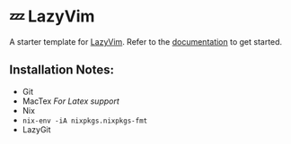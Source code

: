 # 💤 LazyVim

A starter template for [LazyVim](https://github.com/LazyVim/LazyVim).
Refer to the [documentation](https://lazyvim.github.io/installation) to get started.

## Installation Notes:
- Git 
- MacTex *For Latex support*
- Nix 
- `nix-env -iA nixpkgs.nixpkgs-fmt`
- LazyGit
